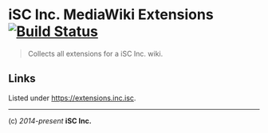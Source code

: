 # iSC Inc. MediaWiki Extensions [![Build Status](https://travis-ci.org/iSCInc/extensions.svg)](https://travis-ci.org/iSCInc/extensions)

  > Collects all extensions for a iSC Inc. wiki.

## Links
Listed under https://extensions.inc.isc.


----
(c) *2014-present* **iSC Inc.**
